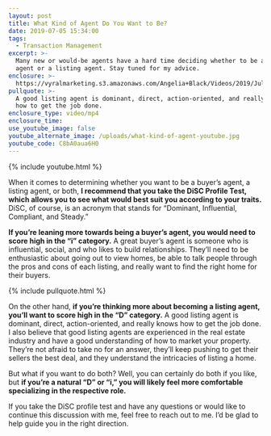 ```yaml
---
layout: post
title: What Kind of Agent Do You Want to Be?
date: 2019-07-05 15:34:00
tags:
  - Transaction Management
excerpt: >-
  Many new or would-be agents have a hard time deciding whether to be a buyer’s
  agent or a listing agent. Stay tuned for my advice.
enclosure: >-
  https://vyralmarketing.s3.amazonaws.com/Angelia+Black/Videos/2019/July/Sellstate+Premier-+What+Kind+of+Agent+Do+You+Want+to+Be_.mp4
pullquote: >-
  A good listing agent is dominant, direct, action-oriented, and really knows
  how to get the job done.
enclosure_type: video/mp4
enclosure_time:
use_youtube_image: false
youtube_alternate_image: /uploads/what-kind-of-agent-youtube.jpg
youtube_code: C8bA0aua6H0
---
```


{% include youtube.html %}

When it comes to determining whether you want to be a buyer’s agent, a listing agent, or both, **I recommend that you take the DiSC Profile Test, which allows you to see what would best suit you according to your traits.** DiSC, of course, is an acronym that stands for “Dominant, Influential, Compliant, and Steady.”

**If you’re leaning more towards being a buyer’s agent, you would need to score high in the “i” category.** A great buyer’s agent is someone who is influential, social, and who likes to build relationships. They’ll need to be enthusiastic about going out to view homes, be able to talk people through the pros and cons of each listing, and really want to find the right home for their buyers.

{% include pullquote.html %}

On the other hand, **if you’re thinking more about becoming a listing agent, you’ll want to score high in the “D” category.** A good listing agent is dominant, direct, action-oriented, and really knows how to get the job done. I also believe that good listing agents are experienced in the real estate industry and have a good understanding of how to market your property. They’re not afraid to take no for an answer, they’ll keep pushing to get their sellers the best deal, and they understand the intricacies of listing a home.&nbsp;

But what if you want to do both? Well, you can certainly do both if you like, but **if you’re a natural “D” or “i,” you will likely feel more comfortable specializing in the respective role.**

If you take the DiSC profile test and have any questions or would like to continue this discussion with me, feel free to reach out to me. I’d be glad to help guide you in the right direction.